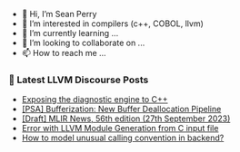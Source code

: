 - 👋 Hi, I’m Sean Perry
- 👀 I’m interested in compilers (c++, COBOL, llvm)
- 🌱 I’m currently learning ...
- 💞️ I’m looking to collaborate on ...
- 📫 How to reach me ...

<!---
s66perry/s66perry is a ✨ special ✨ repository because its `README.md` (this file) appears on your GitHub profile.
You can click the Preview link to take a look at your changes.
--->
### 📕 Latest LLVM Discourse Posts

<!-- DISCOURSE-LLVM:START -->
- [Exposing the diagnostic engine to C++](https://discourse.llvm.org/t/exposing-the-diagnostic-engine-to-c/73092#post_11)
- [[PSA] Bufferization: New Buffer Deallocation Pipeline](https://discourse.llvm.org/t/psa-bufferization-new-buffer-deallocation-pipeline/73375#post_17)
- [[Draft] MLIR News, 56th edition &lpar;27th September 2023&rpar;](https://discourse.llvm.org/t/draft-mlir-news-56th-edition-27th-september-2023/73663#post_1)
- [Error with LLVM Module Generation from C input file](https://discourse.llvm.org/t/error-with-llvm-module-generation-from-c-input-file/73519#post_2)
- [How to model unusual calling convention in backend?](https://discourse.llvm.org/t/how-to-model-unusual-calling-convention-in-backend/73662#post_1)
<!-- DISCOURSE-LLVM:END -->
